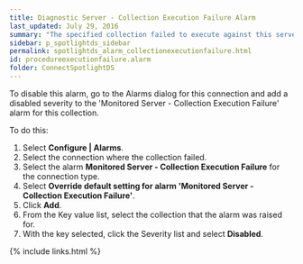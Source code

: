 ```yaml
---
title: ﻿Diagnostic Server - Collection Execution Failure Alarm
last_updated: July 29, 2016
summary: "The specified collection failed to execute against this server."
sidebar: p_spotlightds_sidebar
permalink: spotlightds_alarm_collectionexecutionfailure.html
id: procedureexecutionfailure.alarm
folder: ConnectSpotlightDS
---
```




To disable this alarm, go to the Alarms dialog for this connection and add a disabled severity to the 'Monitored Server - Collection Execution Failure' alarm for this collection.

To do this:

1. Select **Configure \| Alarms**.
2. Select the connection where the collection failed.
3. Select the alarm **Monitored Server - Collection Execution Failure** for the connection type.
4. Select **Override default setting for alarm 'Monitored Server - Collection Execution Failure'**.
5. Click **Add**.
6. From the Key value list, select the collection that the alarm was raised for.
7. With the key selected, click the Severity list and select **Disabled**.


{% include links.html %}
